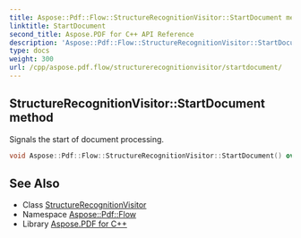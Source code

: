 ```yaml
---
title: Aspose::Pdf::Flow::StructureRecognitionVisitor::StartDocument method
linktitle: StartDocument
second_title: Aspose.PDF for C++ API Reference
description: 'Aspose::Pdf::Flow::StructureRecognitionVisitor::StartDocument method. Signals the start of document processing in C++.'
type: docs
weight: 300
url: /cpp/aspose.pdf.flow/structurerecognitionvisitor/startdocument/
---
```

## StructureRecognitionVisitor::StartDocument method


Signals the start of document processing.

```cpp
void Aspose::Pdf::Flow::StructureRecognitionVisitor::StartDocument() override
```

## See Also

* Class [StructureRecognitionVisitor](../)
* Namespace [Aspose::Pdf::Flow](../../)
* Library [Aspose.PDF for C++](../../../)
